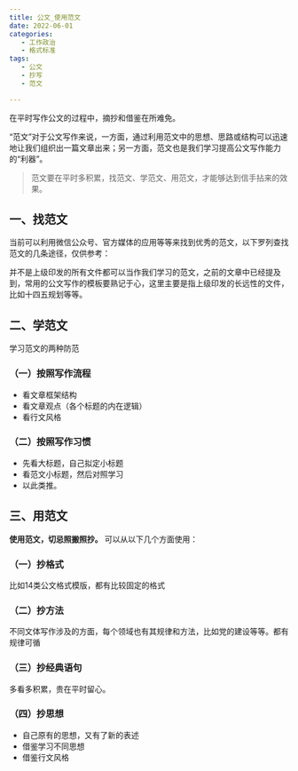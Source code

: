 ```yaml
---
title: 公文_使用范文
date: 2022-06-01 
categories:
   - 工作政治
   - 格式标准
tags: 
   - 公文
   - 抄写
   - 范文	

---
```


在平时写作公文的过程中，摘抄和借鉴在所难免。
<!-- more -->
“范文”对于公文写作来说，一方面，通过利用范文中的思想、思路或结构可以迅速地让我们组织出一篇文章出来；另一方面，范文也是我们学习提高公文写作能力的“利器”。

> 范文要在平时多积累，找范文、学范文、用范文，才能够达到信手拈来的效果。

## 一、找范文

当前可以利用微信公众号、官方媒体的应用等等来找到优秀的范文，以下罗列查找范文的几条途径，仅供参考：

并不是上级印发的所有文件都可以当作我们学习的范文，之前的文章中已经提及到，常用的公文写作的模板要熟记于心，这里主要是指上级印发的长远性的文件，比如十四五规划等等。

## 二、学范文

学习范文的两种防范

### （一）按照写作流程

- 看文章框架结构
- 看文章观点（各个标题的内在逻辑）
- 看行文风格

### （二）按照写作习惯

- 先看大标题，自己拟定小标题
- 看范文小标题，然后对照学习
- 以此类推。

## 三、用范文

**使用范文，切忌照搬照抄。** 可以从以下几个方面使用：

### （一）抄格式

比如14类公文格式模版，都有比较固定的格式

### （二）抄方法

不同文体写作涉及的方面，每个领域也有其规律和方法，比如党的建设等等。都有规律可循

### （三）抄经典语句

多看多积累，贵在平时留心。

### （四）抄思想

- 自己原有的思想，又有了新的表述
- 借鉴学习不同思想
- 借鉴行文风格
